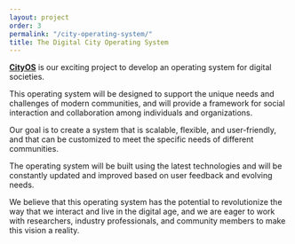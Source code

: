 ```yaml
---
layout: project
order: 3
permalink: "/city-operating-system/"
title: The Digital City Operating System
---
```


**[CityOS]** is our exciting project to develop an operating system for digital societies. 

This operating system will be designed to support the unique needs and challenges of modern communities, and will provide a framework for social interaction and collaboration among individuals and organizations. 

Our goal is to create a system that is scalable, flexible, and user-friendly, and that can be customized to meet the specific needs of different communities. 

The operating system will be built using the latest technologies and will be constantly updated and improved based on user feedback and evolving needs. 

We believe that this operating system has the potential to revolutionize the way that we interact and live in the digital age, and we are eager to work with researchers, industry professionals, and community members to make this vision a reality.


[CityOS]: https://cityos.io/